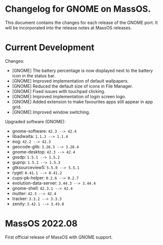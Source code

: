 # Changelog for GNOME on MassOS.
This document contains the changes for each release of the GNOME port. It will be incorporated into the release notes at MassOS releases.

# Current Development
Changes:

- [GNOME] The battery percentage is now displayed next to the battery icon in the status bar.
- [GNOME] Improved implementation of default wallpapers.
- [GNOME] Reduced the default size of icons in File Manager.
- [GNOME] Fixed issues with touchpad clicking.
- [GNOME] Improved implementation of login screen logo. 
- [GNOME] Added extension to make favourites apps still appear in app grid. 
- [GNOME] Improved window switching. 

Upgraded software (GNOME):

- gnome-software: `42.3 --> 42.4`
- libadwaita: `1.1.3 --> 1.1.4`
- eog: `42.2 --> 42.3`
- geocode-glib: `3.26.3 --> 3.26.4`
- gnome-desktop: `42.3 --> 42.4`
- gssdp: `1.5.1 --> 1.5.2`
- gupnp: `1.5.2 --> 1.5.3`
- gtksourceview5: `5.5.0 --> 5.5.1`
- rygel: `0.41.1 --> 0.41.2`
- cups-pk-helper: `0.2.6 --> 0.2.7`
- evolution-data-server: `3.44.3 --> 3.44.4`
- gnome-shell: `42.3.1 --> 42.4`
- mutter: `42.3 --> 42.4`
- tracker: `3.3.2 --> 3.3.3`
- zenity: `3.42.1 --> 3.43.0`

# MassOS 2022.08
First official release of MassOS with GNOME support.
